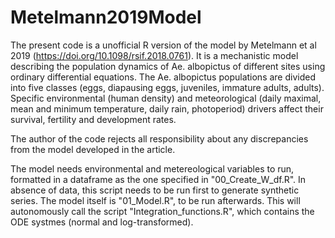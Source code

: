 # Metelmann2019Model
The present code is a unofficial R version of the model by Metelmann et al 2019 (https://doi.org/10.1098/rsif.2018.0761). It is a mechanistic model describing the population dynamics of Ae. albopictus of different sites using ordinary differential equations. The Ae. albopictus populations are divided into five classes (eggs, diapausing eggs, juveniles, immature adults, adults). Specific environmental (human density) and meteorological (daily maximal, mean and minimum temperature, daily rain, photoperiod) drivers affect their survival, fertility and development rates. 


The author of the code rejects all responsibility about any discrepancies from the model developed in the article.

The model needs environmental and metereological  variables to run, formatted in a dataframe as the one specified in "00_Create_W_df.R". In absence of data, this script needs to be run first to generate synthetic series. The model itself is "01_Model.R", to be run afterwards. This will autonomously call the script "Integration_functions.R", which contains the ODE systmes (normal and log-transformed).
